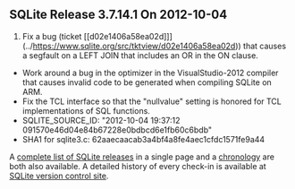 ## SQLite Release 3\.7\.14\.1 On 2012\-10\-04

1. Fix a bug (ticket
[\[d02e1406a58ea02d]]](../https://www.sqlite.org/src/tktview/d02e1406a58ea02d))
that causes a segfault on a LEFT JOIN that includes an OR in the ON clause.
- Work around a bug in the optimizer in the VisualStudio\-2012 compiler that
causes invalid code to be generated when compiling SQLite on ARM.
- Fix the TCL interface so that the "nullvalue" setting is honored for
TCL implementations of SQL functions.
- SQLITE\_SOURCE\_ID:
 "2012\-10\-04 19:37:12 091570e46d04e84b67228e0bdbcd6e1fb60c6bdb"
- SHA1 for sqlite3\.c: 62aaecaacab3a4bf4a8fe4aec1cfdc1571fe9a44



A [complete list of SQLite releases](../changes.html)
 in a single page and a [chronology](../chronology.html) are both also available.
 A detailed history of every
 check\-in is available at
 [SQLite version control site](https://www.sqlite.org/src/timeline).


